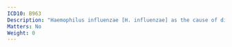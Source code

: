 ```yaml
---
ICD10: B963
Description: "Haemophilus influenzae [H. influenzae] as the cause of diseases classified to other chapters"
Matters: No
Weight: 0
---
```


